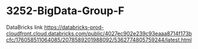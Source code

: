 # 3252-BigData-Group-F

DataBricks link https://databricks-prod-cloudfront.cloud.databricks.com/public/4027ec902e239c93eaaa8714f173bcfc/176058511064085/2078589201988092/5362774805759244/latest.html
